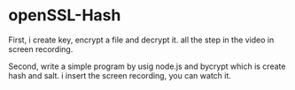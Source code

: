 # openSSL-Hash
First, i create key, encrypt a file and decrypt it.
all the step in the video in screen recording.

Second, write a simple program by usig node.js and bycrypt which is create hash and salt.
i insert the screen recording, you can watch it.
